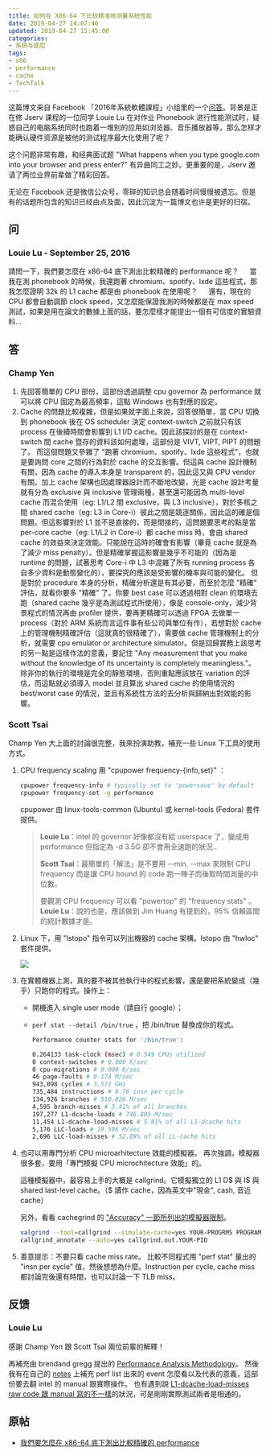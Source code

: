 ```yaml
---
title: 如何在 X86-64 下比较精准地测量系统性能
date: 2019-04-27 14:07:46
updated: 2019-04-27 15:45:00
categories:
- 系统与底层
tags:
- x86
- performance
- cache
- TechTalk
---
```


这篇博文来自 Facebook 「2016年系統軟體課程」小组里的一个[问答](https://www.facebook.com/groups/system.software2016/permalink/1124571464289024/)。背景是正在修 Jserv 课程的一位同学 Louie Lu 在对作业 Phonebook 进行性能测试时，疑惑自己的电脑系统同时也跑着一堆别的应用如浏览器、音乐播放器等，那么怎样才能确认硬件资源是被他的测试程序最大化使用了呢？

这个问题非常有趣，和经典面试题 "What happens when you type google.com into your browser and press enter?" 有异曲同工之妙。更重要的是，Jserv 邀请了两位业界前辈做了精彩回答。

无论在 Facebook 还是微信公众号，零碎的知识总会随着时间慢慢被遗忘。但是有的话题所包含的知识已经由点及面，因此沉淀为一篇博文也许是更好的归宿。

<!-- more -->




## 问

### Louie Lu - September 25, 2016

請問一下，我們要怎麼在 x86-64 底下測出比較精確的 performance 呢？
　
當我在測 phonebook 的時候，我還跑著 chromium、spotify、lxde 這些程式，那我怎麼證明 32k 的 L1 cache 都是由 phonebook 在使用呢？
　
還有，現在的 CPU 都會自動調節 clock speed，又怎麼能保證我測的時候都是在 max speed 測試，如果是用在論文的數據上面的話，要怎麼樣才能提出一個有可信度的實驗資料...




## 答

### Champ Yen

1. 先回答簡單的 CPU 部份，這部份透過調整 cpu governor 為 performance 就可以將 CPU 固定為最高頻率，這點 Windows 也有對應的設定。
2. Cache 的問題比較複雜，但是如果就字面上來說，回答很簡單，當 CPU 切換到 phonebook 後在 OS scheduler 決定 context-switch 之前就只有該 process 在後續時間會影響到 L1 I/D cache。因此該探討的是在 context-switch 間 cache 暨存的資料該如何處理，這部份是 VIVT, VIPT, PIPT 的問題了。
   而這個問題又參雜了 "跑著 chromium、spotify、lxde 這些程式"，也就是要詢問 core 之間的行為對於 cache 的交互影響。但這與 cache 設計機制有關，因為 cache 的導入本身是 transparent 的，因此這又與 CPU vendor 有關。加上 cache 架構也因處理器設計而不斷地改變，光是 cache 設計考量就有分為 exclusive 與 inclusive 管理兩種，甚至還可能因為 multi-level cache 而混合使用（eg: L1/L2 間 exclusive，與 L3 inclusive），對於多核之間 shared cache（eg: L3 in Core-i）彼此之間是競逐關係，因此這的確是個問題。但這影響對於 L1 並不是直接的，而是間接的，這問題要思考的點是當 per-core cache（eg: L1/L2 in Core-i）都 cache miss 時，會由 shared cache 的效益來決定效能。只能說在這時的確會有影響（畢竟 cache 就是為了減少 miss penalty）。但是精確掌握這影響是幾乎不可能的（因為是runtime 的問題，試著思考 Core-i 中 L3 中混雜了所有 running process 各自多少資料是動態變化的），要探究的應該是受影響的機率與可能的變化。
   但是對於 procedure 本身的分析，精確分析還是有其必要，而至於怎麼 "精確" 評估，就看你要多 "精確" 了。你要 best case 可以透過相對 clean 的環境去跑（shared cache 幾乎是為測試程式所使用），像是 console-only，減少背景程式的情況再由 profiler 提供，要再更精確可以透過 FPGA 去做單一 process（對於 ARM 系統而言這件事有些公司與單位有作），若想對於 cache 上的管理機制精確評估（這就真的很精確了），需要做 cache 管理機制上的分析，就需要 cpu emulator or architecture simulator。但是回歸實務上該思考的另一點是這樣作法的意義，要記住 "Any measurement that you make without the knowledge of its uncertainty is completely meaningless."。除非你的執行的環境是完全的靜態環境，否則重點應該放在 variation 的評估，而這點就必須導入 model 並且算出 shared cache 的使用情況的 best/worst case 的情況，並且有系統性方法的去分析與歸納出對效能的影響。

### Scott Tsai

Champ Yen 大上面的討論很完整，我來扮演助教，補充一些 Linux 下工具的使用方式。

1. CPU frequency scaling 用 "cpupower frequency-{info,set}" ：

   ```bash
   cpupower frequency-info # typically set to 'powersave' by default
   cpupower frequency-set -g performance
   ```

   cpupower 由 linux-tools-common (Ubuntu) 或 kernel-tools (Fedora) 套件提供。

   > **Louie Lu**：intel 的 governor 好像都沒有給 userspace 了，變成用 performance 但指定為 -d 3.5G 卻不會用全速跑的狀況..
   >
   > **Scott Tsai**：最簡單的「解法」是不要用 --min, --max 來限制 CPU frequency 而是讓 CPU bound 的 code 跑一陣子而後取時間測量的中位數。
   >
   > 要觀測 CPU frequency 可以看 "powertop" 的 "frequency stats" 。
   > **Louie Lu**：說的也是，應該做到 Jim Huang 有提到的，95% 信賴區間的統計數據才是。

2. Linux 下，用 "lstopo" 指令可以列出機器的 cache 架構。lstopo 由 "hwloc" 套件提供。

   ![](https://vk6wcg.bn.files.1drv.com/y4mDcDK8DZthxyf33kEOf7drCSSlkY4W7dGvxbZLEhlnEkSbRa7qPJZRXOcYp0dIxhZUkQr88PYY0x0cikEvH09ExoPll7U1OXOmgSbozLiT9AhJt09qdUecXlbh_4JPpZWSUQTOyYS4Jt1E5wjMUGGxi-vQiMBI47Zd3PHkAar_QUMT1V-fGQPeMm8LbrTFcEvGqU1WEC1Oaa2PJsJ8LBNXA)

3. 在實體機器上測，真的要不被其他執行中的程式影響，還是要把系統變成（幾乎）只跑你的程式。操作上：

   - 開機進入 single user mode（請自行 google）；

   - `perf stat --detail /bin/true` ，把 /bin/true 替換成你的程式。

     ```bash
     Performance counter stats for '/bin/true':
     
     0.264133 task-clock (msec) # 0.549 CPUs utilized 
     0 context-switches # 0.000 K/sec 
     0 cpu-migrations # 0.000 K/sec 
     46 page-faults # 0.174 M/sec 
     943,098 cycles # 3.571 GHz 
     735,484 instructions # 0.78 insn per cycle 
     134,926 branches # 510.826 M/sec 
     4,595 branch-misses # 3.41% of all branches 
     197,277 L1-dcache-loads # 746.885 M/sec 
     11,454 L1-dcache-load-misses # 5.81% of all L1-dcache hits 
     5,176 LLC-loads # 19.596 M/sec 
     2,696 LLC-load-misses # 52.09% of all LL-cache hits
     ```

4. 也可以用專門分析 CPU microarhitecture 效能的模擬器。
   再次強調，模擬器很多套，要用「專門模擬 CPU microchitecture 效能」的。

   這種模擬器中，最容易上手的大概是 callgrind。它模擬獨立的 L1 D$ 與 I$ 與 shared last-level cache。（$ 讀作 cache，因為英文中"現金", cash, 音近 cache）
   
   另外，看看 cachegrind 的 ["Accuracy" 一節所列出的模擬器限制](http://valgrind.org/docs/manual/cg-manual.html?fbclid=IwAR2MpxcrUi93xTTh5C3jo_nRnI4Bwa1jb3T6rOhruDjiSl9sURt8ybfuKa8#cg-manual.annopts.accuracy)。
   
   ```bash
   valgrind --tool=callgrind --simulate-cache=yes YOUR-PROGRMS PROGRAM-ARGS
   callgrind_annotate --auto=yes callgrind.out.YOUR-PID
   ```
   
5. 善意提示：不要只看 cache miss rate。
   比較不同程式用 "perf stat" 量出的 "insn per cycle" 值，然後想想為什麼。Instruction per cycle, cache miss 都討論完後還有時間，也可以討論一下 TLB miss。



## 反馈

### Louie Lu

感謝 Champ Yen 跟 Scott Tsai 兩位前輩的解釋！

再補充由 brendand gregg 提出的 [Performance Analysis Methodology](http://www.brendangregg.com/methodology.html)。
然後我有在自己的 [notes](https://hackmd.io/s/BJjL6cQ6#perf-raw-counter) 上補充 perf list 出來的 event 怎麼看以及代表的意義，這部份要去翻 intel 的 manual 跟實際操作。
也有遇到說 [L1-dcache-load-misses raw code 跟 manual 寫的不一樣](https://software.intel.com/en-us/forums/software-tuning-performance-optimization-platform-monitoring/topic/557604?fbclid=IwAR1ll2fi9fXqj9Y6wpEe0usP9raFBPXLGM53DaWzpJwZUN-a_I1dPkCQHqI)的狀況，可是剛剛實際測試兩者是相通的。

## 原帖

- [我們要怎麼在 x86-64 底下測出比較精確的 performance](https://www.facebook.com/groups/system.software2016/permalink/1124571464289024/)
